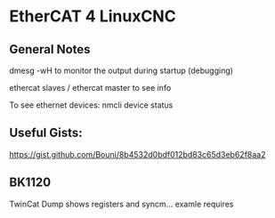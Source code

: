 # EtherCAT 4 LinuxCNC


## General Notes

dmesg -wH to monitor the output during startup (debugging)

ethercat slaves / ethercat master to see info

To see ethernet devices:
nmcli device status 


## Useful Gists:
https://gist.github.com/Bouni/8b4532d0bdf012bd83c65d3eb62f8aa2



## BK1120
TwinCat Dump shows registers and syncm... examle requires